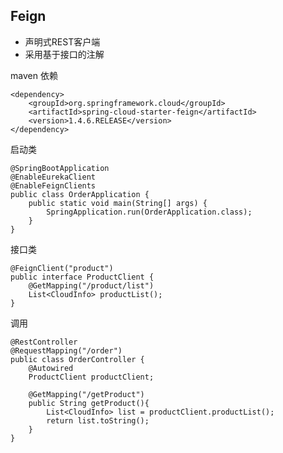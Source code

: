 ## Feign

* 声明式REST客户端
* 采用基于接口的注解

maven 依赖
    
    <dependency>
        <groupId>org.springframework.cloud</groupId>
        <artifactId>spring-cloud-starter-feign</artifactId>
        <version>1.4.6.RELEASE</version>
    </dependency>
    
启动类

    @SpringBootApplication
    @EnableEurekaClient
    @EnableFeignClients
    public class OrderApplication {
        public static void main(String[] args) {
            SpringApplication.run(OrderApplication.class);
        }
    }
    
接口类

    @FeignClient("product")
    public interface ProductClient {
        @GetMapping("/product/list")
        List<CloudInfo> productList();
    }
    
调用

    @RestController
    @RequestMapping("/order")
    public class OrderController {
        @Autowired
        ProductClient productClient;
    
        @GetMapping("/getProduct")
        public String getProduct(){
            List<CloudInfo> list = productClient.productList();
            return list.toString();
        }
    }
